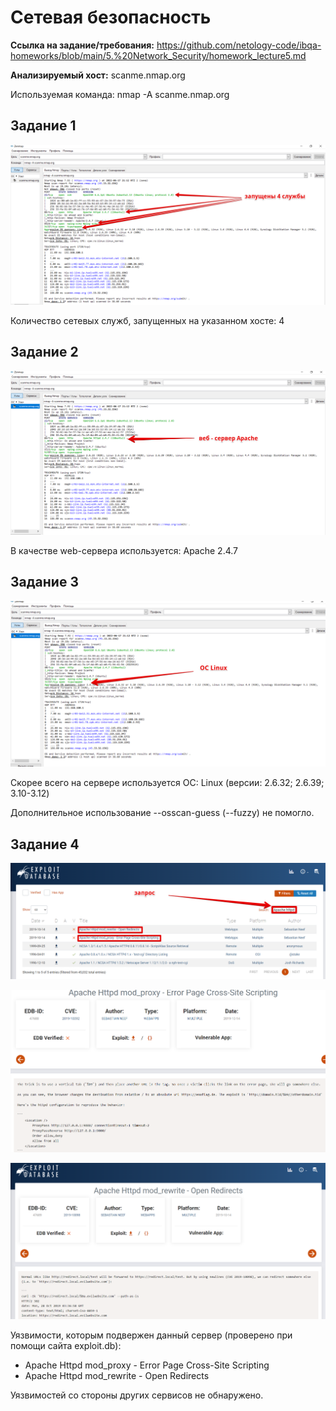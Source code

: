 # **Сетевая безопасность**

**Ссылка на задание/требования:** https://github.com/netology-code/ibqa-homeworks/blob/main/5.%20Network_Security/homework_lecture5.md

**Анализируемый хост:** scanme.nmap.org

Используемая команда: nmap -A scanme.nmap.org

## **Задание 1**

![Количество служб](/Zenmap1.png)

Количество сетевых служб, запущенных на указанном хосте: 4

## **Задание 2**

![Web-сервер](/Zenmap2.png)

В качестве web-сервера используется: Apache 2.4.7

## **Задание 3**

![ОС](/Zenmap3.png)

Скорее всего на сервере используется ОС: Linux (версии: 2.6.32; 2.6.39; 3.10-3.12)

Дополнительное использование --osscan-guess (--fuzzy) не помогло.

## **Задание 4**

![ExploitDatabaseExploits](/ExploitDatabaseExploitsForPenetrationTester1.png)

![ОС](/ApacheHttpdMod_proxyErrorPageCrossSiteScr.png)

![ОС](/ApacheHttpdMod_rewriteOpenRedirectsMultip.png)

Уязвимости, которым подвержен данный сервер (проверено при помощи сайта exploit.db):

- Apache Httpd mod_proxy - Error Page Cross-Site Scripting
- Apache Httpd mod_rewrite - Open Redirects

Уязвимостей со стороны других сервисов не обнаружено.
